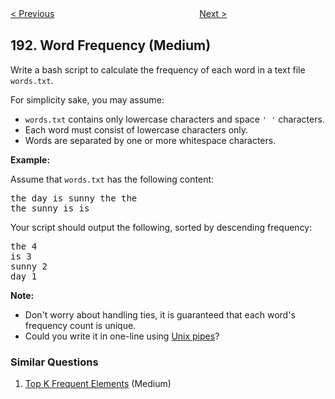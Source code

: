 <!--|This file generated by command(leetcode description); DO NOT EDIT.    |-->
<!--+----------------------------------------------------------------------+-->
<!--|@author    openset <openset.wang@gmail.com>                           |-->
<!--|@link      https://github.com/openset                                 |-->
<!--|@home      https://github.com/openset/leetcode                        |-->
<!--+----------------------------------------------------------------------+-->

[< Previous](https://github.com/openset/leetcode/tree/master/problems/number-of-1-bits "Number of 1 Bits")
　　　　　　　　　　　　　　　　
[Next >](https://github.com/openset/leetcode/tree/master/problems/valid-phone-numbers "Valid Phone Numbers")

## 192. Word Frequency (Medium)

<p>Write a bash script to calculate the frequency of each word in a text file <code>words.txt</code>.</p>

<p>For simplicity sake, you may assume:</p>

<ul>
	<li><code>words.txt</code> contains only lowercase characters and space <code>&#39; &#39;</code> characters.</li>
	<li>Each word must consist of lowercase characters only.</li>
	<li>Words are separated by one or more whitespace characters.</li>
</ul>

<p><strong>Example:</strong></p>

<p>Assume that <code>words.txt</code> has the following content:</p>

<pre>
the day is sunny the the
the sunny is is
</pre>

<p>Your script should output the following, sorted by descending frequency:</p>

<pre>
the 4
is 3
sunny 2
day 1
</pre>

<p><b>Note:</b></p>

<ul>
	<li>Don&#39;t worry about handling ties, it is guaranteed that each word&#39;s frequency count is unique.</li>
	<li>Could you write it in one-line using <a href="http://tldp.org/HOWTO/Bash-Prog-Intro-HOWTO-4.html">Unix pipes</a>?</li>
</ul>

### Similar Questions
  1. [Top K Frequent Elements](https://github.com/openset/leetcode/tree/master/problems/top-k-frequent-elements) (Medium)
